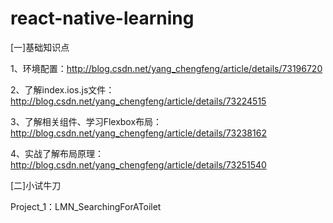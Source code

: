 # react-native-learning

[一]基础知识点

1、环境配置：http://blog.csdn.net/yang_chengfeng/article/details/73196720

2、了解index.ios.js文件：http://blog.csdn.net/yang_chengfeng/article/details/73224515

3、了解相关组件、学习Flexbox布局：http://blog.csdn.net/yang_chengfeng/article/details/73238162

4、实战了解布局原理：http://blog.csdn.net/yang_chengfeng/article/details/73251540

[二]小试牛刀

Project_1：LMN_SearchingForAToilet


